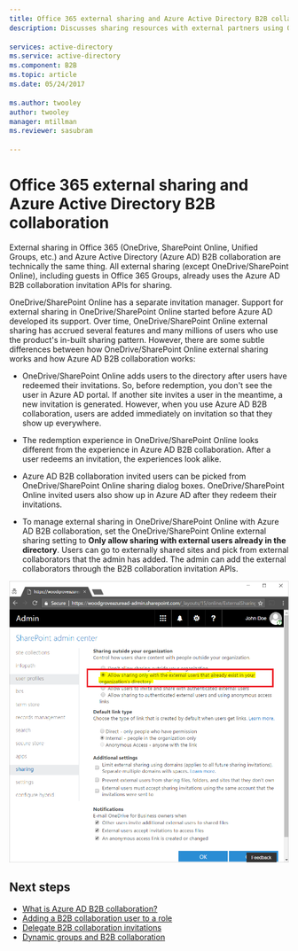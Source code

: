 ```yaml
---
title: Office 365 external sharing and Azure Active Directory B2B collaboration | Microsoft Docs
description: Discusses sharing resources with external partners using O365 and Azure Active Directory B2B collaboration.

services: active-directory
ms.service: active-directory
ms.component: B2B
ms.topic: article
ms.date: 05/24/2017

ms.author: twooley
author: twooley
manager: mtillman
ms.reviewer: sasubram

---
```


# Office 365 external sharing and Azure Active Directory B2B collaboration

External sharing in Office 365 (OneDrive, SharePoint Online, Unified Groups, etc.) and Azure Active Directory (Azure AD) B2B collaboration are technically the same thing. All external sharing (except OneDrive/SharePoint Online), including guests in Office 365 Groups, already uses the Azure AD B2B collaboration invitation APIs for sharing.

OneDrive/SharePoint Online has a separate invitation manager. Support for external sharing in OneDrive/SharePoint Online started before Azure AD developed its support. Over time, OneDrive/SharePoint Online external sharing has accrued several features and many millions of users who use the product's in-built sharing pattern. However, there are some subtle differences between how OneDrive/SharePoint Online external sharing works and how Azure AD B2B collaboration works:

- OneDrive/SharePoint Online adds users to the directory after users have redeemed their invitations. So, before redemption, you don't see the user in Azure AD portal. If another site invites a user in the meantime, a new invitation is generated. However, when you use Azure AD B2B collaboration, users are added immediately on invitation so that they show up everywhere.

- The redemption experience in OneDrive/SharePoint Online looks different from the experience in Azure AD B2B collaboration. After a user redeems an invitation, the experiences look alike.

- Azure AD B2B collaboration invited users can be picked from OneDrive/SharePoint Online sharing dialog boxes. OneDrive/SharePoint Online invited users also show up in Azure AD after they redeem their invitations.

- To manage external sharing in OneDrive/SharePoint Online with Azure AD B2B collaboration, set the OneDrive/SharePoint Online external sharing setting to **Only allow sharing with external users already in the directory**. Users can go to externally shared sites and pick from external collaborators that the admin has added. The admin can add the external collaborators through the B2B collaboration invitation APIs.

![The OneDrive/SharePoint Online external sharing setting](media/active-directory-b2b-o365-external-user/odsp-sharing-setting.png)

## Next steps

* [What is Azure AD B2B collaboration?](active-directory-b2b-what-is-azure-ad-b2b.md)
* [Adding a B2B collaboration user to a role](active-directory-b2b-add-guest-to-role.md)
* [Delegate B2B collaboration invitations](active-directory-b2b-delegate-invitations.md)
* [Dynamic groups and B2B collaboration](active-directory-b2b-dynamic-groups.md)